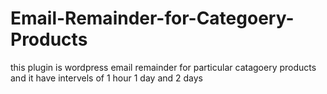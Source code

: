 # Email-Remainder-for-Categoery-Products

this plugin is wordpress email remainder for particular catagoery products and it have intervels of 1 hour 1 day and 2 days
